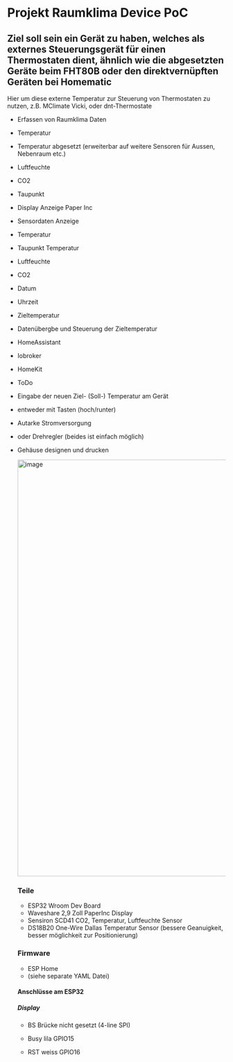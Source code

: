 # Projekt Raumklima Device PoC
## Ziel soll sein ein Gerät zu haben, welches als externes Steuerungsgerät für einen Thermostaten dient, ähnlich wie die abgesetzten Geräte beim FHT80B oder den direktvernüpften Geräten bei Homematic
Hier um diese externe Temperatur zur Steuerung von Thermostaten zu nutzen, z.B. MClimate Vicki, oder dnt-Thermostate

- Erfassen von Raumklima Daten
- Temperatur
- Temperatur abgesetzt (erweiterbar auf weitere Sensoren für Aussen, Nebenraum etc.)
- Luftfeuchte
- CO2
- Taupunkt

- Display Anzeige Paper Inc
- Sensordaten Anzeige
- Temperatur
- Taupunkt Temperatur
- Luftfeuchte
- CO2
- Datum
- Uhrzeit
- Zieltemperatur

- Datenübergbe und Steuerung der Zieltemperatur
- HomeAssistant
- Iobroker
- HomeKit

- ToDo
- Eingabe der neuen Ziel- (Soll-) Temperatur am Gerät
- entweder mit Tasten (hoch/runter)
- Autarke Stromversorgung 
- oder Drehregler (beides ist einfach möglich)
- Gehäuse designen und drucken

  <img width="1280" height="959" alt="image" src="https://github.com/user-attachments/assets/85cc7603-4d15-429c-88c9-a1d3421fd30d" />

  ### Teile
  - ESP32 Wroom Dev Board
  - Waveshare 2,9 Zoll PaperInc Display
  - Sensiron SCD41 CO2, Temperatur, Luftfeuchte Sensor
  - DS18B20 One-Wire Dallas Temperatur Sensor (bessere Geanuigkeit, besser möglichkeit zur Positionierung)

  ### Firmware
  - ESP Home
  - (siehe separate YAML Datei)

  #### Anschlüsse am ESP32
  ##### Display
  - BS Brücke nicht gesetzt (4-line SPI)
    
  - Busy     lila          GPIO15
  - RST      weiss         GPIO16
  
  

  

